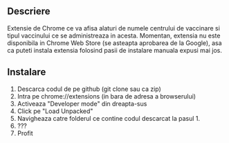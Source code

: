 ## Descriere
Extensie de Chrome ce va afisa alaturi de numele centrului de vaccinare si tipul vaccinului ce se administreaza in acesta. Momentan, extensia nu este disponibila in Chrome Web Store (se asteapta aprobarea de la Google), asa ca puteti instala extensia folosind pasii de instalare manuala expusi mai jos.

## Instalare
1. Descarca codul de pe github (git clone sau ca zip)
2. Intra pe chrome://extensions (in bara de adresa a browserului)
3. Activeaza "Developer mode" din dreapta-sus
4. Click pe "Load Unpacked"
5. Navigheaza catre folderul ce contine codul descarcat la pasul 1.
6. ???
7. Profit

